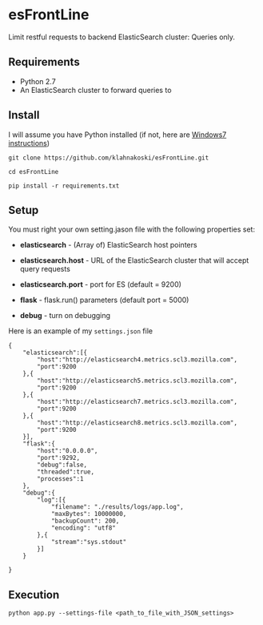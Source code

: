 esFrontLine
===========

Limit restful requests to backend ElasticSearch cluster:  Queries only.


Requirements
------------

  * Python 2.7
  * An ElasticSearch cluster to forward queries to


Install
------------

I will assume you have Python installed (if not, here are [Windows7 instructions](https://github.com/klahnakoski/pyLibrary#windows-7-install-instructions-))

    git clone https://github.com/klahnakoski/esFrontLine.git

    cd esFrontLine

	pip install -r requirements.txt

Setup
-----

You must right your own setting.jason file with the following properties set:

  * **elasticsearch** - (Array of) ElasticSearch host pointers

  * **elasticsearch.host** - URL of the ElasticSearch cluster that will accept query requests

  * **elasticsearch.port** - port for ES (default = 9200)

  * **flask** - flask.run() parameters (default port = 5000)

  * **debug** - turn on debugging

Here is an example of my ```settings.json``` file

    {
        "elasticsearch":[{
            "host":"http://elasticsearch4.metrics.scl3.mozilla.com",
            "port":9200
        },{
            "host":"http://elasticsearch5.metrics.scl3.mozilla.com",
            "port":9200
        },{
            "host":"http://elasticsearch7.metrics.scl3.mozilla.com",
            "port":9200
        },{
            "host":"http://elasticsearch8.metrics.scl3.mozilla.com",
            "port":9200
        }],
        "flask":{
            "host":"0.0.0.0",
            "port":9292,
            "debug":false,
            "threaded":true,
            "processes":1
        },
        "debug":{
            "log":[{
                "filename": "./results/logs/app.log",
                "maxBytes": 10000000,
                "backupCount": 200,
                "encoding": "utf8"
            },{
                "stream":"sys.stdout"
            }]
        }

    }
Execution
---------

    python app.py --settings-file <path_to_file_with_JSON_settings>

